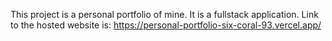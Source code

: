 This project is a personal portfolio of mine. It is a fullstack application. Link to the hosted website is: https://personal-portfolio-six-coral-93.vercel.app/